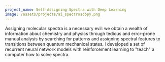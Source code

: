 ```yaml
---
project_name: Self-Assigning Spectra with Deep Learning
image: /assets/projects/ai_spectroscopy.png
---
```


Assigning molecular spectra is a necessary evil: we obtain a wealth of information about chemistry and physics through tedious and error-prone manual analysis by searching for patterns and assigning spectral features to transitions between quantum mechanical states. I developed a set of recurrent neural network models with reinforcement learning to "teach" a computer how to solve spectra.